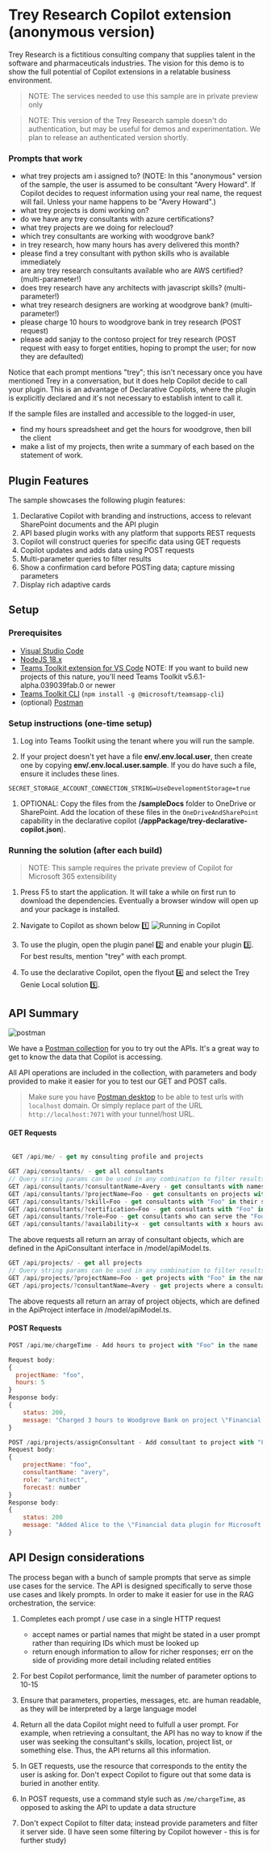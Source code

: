 # Trey Research Copilot extension (anonymous version)

Trey Research is a fictitious consulting company that supplies talent in the software and pharmaceuticals industries. The vision for this demo is to show the full potential of Copilot extensions in a relatable business environment.

> NOTE: The services needed to use this sample are in private preview only

> NOTE: This version of the Trey Research sample doesn't do authentication, but may be useful for demos
and experimentation. We plan to release an authenticated version shortly.

### Prompts that work

  * what trey projects am i assigned to?
    (NOTE: In this "anonymous" version of the sample, the user is assumed to be consultant "Avery Howard". If Copilot decides to request information using your real name, the request will fail. Unless your name happens to be "Avery Howard".)
  * what trey projects is domi working on?
  * do we have any trey consultants with azure certifications?
  * what trey projects are we doing for relecloud?
  * which trey consultants are working with woodgrove bank?
  * in trey research, how many hours has avery delivered this month?
  * please find a trey consultant with python skills who is available immediately
  * are any trey research consultants available who are AWS certified? (multi-parameter!)
  * does trey research have any architects with javascript skills? (multi-parameter!)
  * what trey research designers are working at woodgrove bank? (multi-parameter!)
   * please charge 10 hours to woodgrove bank in trey research (POST request)
   * please add sanjay to the contoso project for trey research (POST request with easy to forget entities, hoping to prompt the user; for now they are defaulted)

Notice that each prompt mentions "trey"; this isn't necessary once you have mentioned Trey in a conversation, but it does help Copilot decide to call your plugin. This is an advantage of Declarative Copilots, where the plugin is explicitly declared and it's not necessary to establish intent to call it.

If the sample files are installed and accessible to the logged-in user,

   * find my hours spreadsheet and get the hours for woodgrove, then bill the client
   * make a list of my projects, then write a summary of each based on the statement of work.

## Plugin Features

The sample showcases the following plugin features:

  1. Declarative Copilot with branding and instructions, access to relevant SharePoint documents and the API plugin
  1. API based plugin works with any platform that supports REST requests
  1. Copilot will construct queries for specific data using GET requests
  1. Copilot updates and adds data using POST requests
  1. Multi-parameter queries to filter results
  1. Show a confirmation card before POSTing data; capture missing parameters
  1. Display rich adaptive cards

## Setup

### Prerequisites

* [Visual Studio Code](https://code.visualstudio.com/Download)
* [NodeJS 18.x](https://nodejs.org/en/download)
* [Teams Toolkit extension for VS Code](https://marketplace.visualstudio.com/items?itemName=TeamsDevApp.ms-teams-vscode-extension)
  NOTE: If you want to build new projects of this nature, you'll need Teams Toolkit v5.6.1-alpha.039039fab.0 or newer
* [Teams Toolkit CLI](https://learn.microsoft.com/microsoftteams/platform/toolkit/teams-toolkit-cli?pivots=version-three)
  (`npm install -g @microsoft/teamsapp-cli`)
* (optional) [Postman](https://www.postman.com/downloads/)

### Setup instructions (one-time setup)

1. Log into Teams Toolkit using the tenant where you will run the sample.

1. If your project doesn't yet have a file **env/.env.local.user**, then create one by copying **env/.env.local.user.sample**. If you do have such a file, ensure it includes these lines.

~~~text
SECRET_STORAGE_ACCOUNT_CONNECTION_STRING=UseDevelopmentStorage=true
~~~

1. OPTIONAL: Copy the files from the **/sampleDocs** folder to OneDrive or SharePoint. Add the location of these files in the `OneDriveAndSharePoint` capability in the declarative copilot (**/appPackage/trey-declarative-copilot.json**).

### Running the solution (after each build)

> NOTE: This sample requires the private preview of Copilot for Microsoft 365 extensibility

1. Press F5 to start the application. It will take a while on first run to download the dependencies. Eventually a browser window will open up and your package is installed.

2. Navigate to Copilot as shown below 1️⃣
![Running in Copilot](./assets/images/startsample.png)

3. To use the plugin, open the plugin panel 2️⃣ and enable your plugin 3️⃣. For best results, mention "trey" with each prompt.

4. To use the declarative Copilot, open the flyout 4️⃣ and select the Trey Genie Local solution 5️⃣.

## API Summary

![postman](https://voyager.postman.com/logo/postman-logo-icon-orange.svg) 

We have a [Postman collection](https://documenter.getpostman.com/view/5938178/2sA3JJ8hfn) for you to try out the APIs. It's a great way to get to know the data that Copilot is accessing.

All API operations are included in the collection, with parameters and body provided to make it easier for you to test our GET and POST calls. 

> Make sure you have [Postman desktop](https://www.postman.com/downloads/) to be able to test urls with `localhost` domain. 
Or simply replace part of the URL `http://localhost:7071` with your tunnel/host URL.

#### GET Requests

~~~javascript

 GET /api/me/ - get my consulting profile and projects

GET /api/consultants/ - get all consultants
// Query string params can be used in any combination to filter results
GET /api/consultants/?consultantName=Avery - get consultants with names containing "Avery"
GET /api/consultants/?projectName=Foo - get consultants on projects with "Foo" in the name
GET /api/consultants/?skill=Foo - get consultants with "Foo" in their skills list
GET /api/consultants/?certification=Foo - get consultants with "Foo" in their certifications list
GET /api/consultants/?role=Foo - get consultants who can serve the "Foo" role on a project
GET /api/consultants/?availability=x - get consultants with x hours availability this month or next month

~~~

The above requests all return an array of consultant objects, which are defined in the ApiConsultant interface in /model/apiModel.ts.

~~~javascript
GET /api/projects/ - get all projects
// Query string params can be used in any combination to filter results
GET /api/projects/?projectName=Foo - get projects with "Foo" in the name
GET /api/projects/?consultantName=Avery - get projects where a consultant containing "Avery" is assigned

~~~

The above requests all return an array of project objects, which are defined in the ApiProject interface in /model/apiModel.ts.

#### POST Requests

~~~javascript
POST /api/me/chargeTime - Add hours to project with "Foo" in the name

Request body:
{
  projectName: "foo",
  hours: 5
}
Response body:
{
    status: 200,
    message: "Charged 3 hours to Woodgrove Bank on project \"Financial data plugin for Microsoft Copilot\". You have 17 hours remaining this month";
}

POST /api/projects/assignConsultant - Add consultant to project with "Foo" in the name
Request body:
{
    projectName: "foo",
    consultantName: "avery",
    role: "architect",
    forecast: number
}
Response body:
{
    status: 200
    message: "Added Alice to the \"Financial data plugin for Microsoft Copilot\" project at Woodgrove Bank. She has 100 hours remaining this month.";
}
~~~

## API Design considerations

The process began with a bunch of sample prompts that serve as simple use cases for the service. The API is designed specifically to serve those use cases and likely prompts. In order to make it easier for use in the RAG orchestration, the service:

1. Completes each prompt / use case in a single HTTP request

    * accept names or partial names that might be stated in a user prompt rather than requiring IDs which must be looked up
    * return enough information to allow for richer responses; err on the side of providing more detail including related entities

2. For best Copilot performance, limit the number of parameter options to 10-15 

3. Ensure that parameters, properties, messages, etc. are human readable, as they will be interpreted by a large language model

4. Return all the data Copilot might need to fulfull a user prompt. For example, when retrieving a
consultant, the API has no way to know if the user was seeking the consultant's skills, location, project list, or something else. Thus, the API returns all this information.

5. In GET requests, use the resource that corresponds to the entity the user is asking for. Don't expect Copilot to figure out that some data is buried in another entity.

6. In POST requests, use a command style such as `/me/chargeTime`, as opposed to asking the API to update a data structure

7. Don't expect Copilot to filter data; instead provide parameters and filter it server side. (I have seen some filtering by Copilot however - this is for further study)